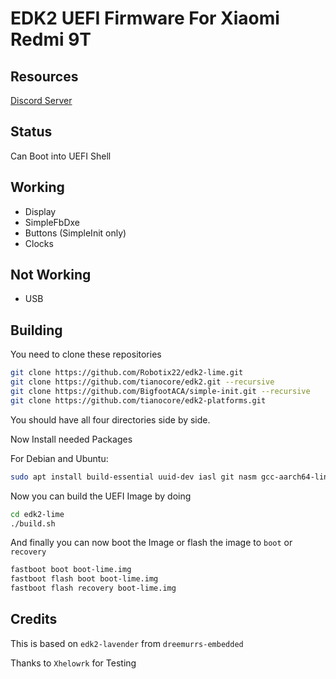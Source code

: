 # EDK2 UEFI Firmware For Xiaomi Redmi 9T

## Resources

[Discord Server](https://discord.gg/Gb4KAqAQdm)

## Status

Can Boot into UEFI Shell

## Working

- Display
- SimpleFbDxe
- Buttons (SimpleInit only)
- Clocks

## Not Working

- USB

## Building

You need to clone these repositories 

```bash
git clone https://github.com/Robotix22/edk2-lime.git
git clone https://github.com/tianocore/edk2.git --recursive
git clone https://github.com/BigfootACA/simple-init.git --recursive
git clone https://github.com/tianocore/edk2-platforms.git
```
You should have all four directories side by side.

Now Install needed Packages

For Debian and Ubuntu:

```bash
sudo apt install build-essential uuid-dev iasl git nasm gcc-aarch64-linux-gnu mkbootimg python3-distutils gettext
```

Now you can build the UEFI Image by doing

```bash
cd edk2-lime
./build.sh
```

And finally you can now boot the Image or flash the image to `boot` or `recovery`

```bash
fastboot boot boot-lime.img
fastboot flash boot boot-lime.img
fastboot flash recovery boot-lime.img
```

## Credits

This is based on `edk2-lavender` from `dreemurrs-embedded`

Thanks to `Xhelowrk` for Testing
